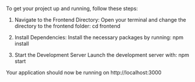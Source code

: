 To get your project up and running, follow these steps:

1. Navigate to the Frontend Directory:
   Open your terminal and change the directory to the frontend folder: cd frontend

2. Install Dependencies:
   Install the necessary packages by running: npm install

3. Start the Development Server
   Launch the development server with: npm start

Your application should now be running on http://localhost:3000
